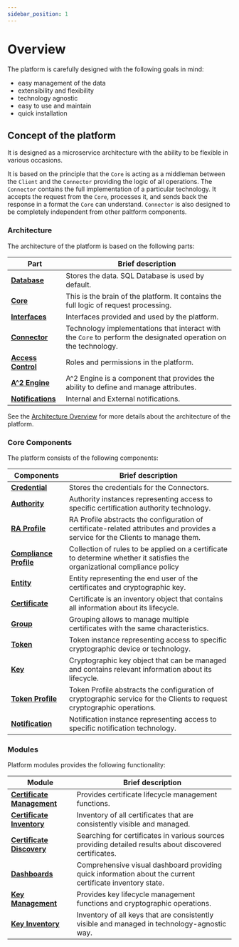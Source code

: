 ```yaml
---
sidebar_position: 1
---
```


# Overview

The platform is carefully designed with the following goals in mind:

- easy management of the data
- extensibility and flexibility
- technology agnostic
- easy to use and maintain
- quick installation

## Concept of the platform

It is designed as a microservice architecture with the ability to be flexible in various occasions.

It is based on the principle that the `Core` is acting as a middleman between the `Client` and the `Connector` providing the logic of all operations. The `Connector` contains the full implementation of a particular technology. It accepts the request from the `Core`, processes it, and sends back the response in a format the `Core` can understand. `Connector` is also designed to be completely independent from other paltform components.

### Architecture

The architecture of the platform is based on the following parts:

| Part                                                          | Brief description                                                                                               |
|---------------------------------------------------------------|-----------------------------------------------------------------------------------------------------------------|
| **[Database](architecture/database.md)**                      | Stores the data. SQL Database is used by default.                                                               |
| **[Core](architecture/core.md)**                              | This is the brain of the platform. It contains the full logic of request processing.                            |
| **[Interfaces](architecture/interfaces.md)**                  | Interfaces provided and used by the platform.                                                                   |
| **[Connector](architecture/connector.md)**                    | Technology implementations that interact with the `Core` to perform the designated operation on the technology. |
| **[Access Control](architecture/access-control/overview.md)** | Roles and permissions in the platform.                                                                          |
| **[A^2 Engine](./architecture/attributes/overview.md)**       | A^2 Engine is a component that provides the ability to define and manage attributes.                            |
| **[Notifications](./architecture/notifications.md)**          | Internal and External notifications.                                                                            |

See the [Architecture Overview](architecture/overview.md) for more details about the architecture of the platform.

### Core Components

The platform consists of the following components:

| Components                                                      | Brief description                                                                                                               |
|-----------------------------------------------------------------|---------------------------------------------------------------------------------------------------------------------------------|
| **[Credential](core-components/credential.md)**                 | Stores the credentials for the Connectors.                                                                                      |
| **[Authority](core-components/authority.md)**                   | Authority instances representing access to specific certification authority technology.                                         |
| **[RA Profile](core-components/ra-profile.md)**                 | RA Profile abstracts the configuration of certificate-related attributes and provides a service for the Clients to manage them. |
| **[Compliance Profile](core-components/compliance-profile.md)** | Collection of rules to be applied on a certificate to determine whether it satisfies the organizational compliance policy       |
| **[Entity](core-components/entity.md)**                         | Entity representing the end user of the certificates and cryptographic key.                                                     |
| **[Certificate](core-components/certificate.md)**               | Certificate is an inventory object that contains all information about its lifecycle.                                           |
| **[Group](core-components/group.md)**                           | Grouping allows to manage multiple certificates with the same characteristics.                                                  |
| **[Token](core-components/token.md)**                           | Token instance representing access to specific cryptographic device or technology.                                              |
| **[Key](core-components/key.md)**                               | Cryptographic key object that can be managed and contains relevant information about its lifecycle.                             |
| **[Token Profile](core-components/token-profile.md)**           | Token Profile abstracts the configuration of cryptographic service for the Clients to request cryptographic operations.         |
| **[Notification](./core-components/notification.md)**           | Notification instance representing access to specific notification technology.                                                  |

### Modules

Platform modules provides the following functionality:

| Module                                                          | Brief description                                                                                         |
|-----------------------------------------------------------------|-----------------------------------------------------------------------------------------------------------|
| **[Certificate Management](modules/certificate-management.md)** | Provides certificate lifecycle management functions.                                                      |
| **[Certificate Inventory](modules/certificate-inventory.md)**   | Inventory of all certificates that are consistently visible and managed.                                  |
| **[Certificate Discovery](modules/certificate-discovery.md)**   | Searching for certificates in various sources providing detailed results about discovered certificates.   |
| **[Dashboards](modules/dashboards.md)**                         | Comprehensive visual dashboard providing quick information about the current certificate inventory state. |
| **[Key Management](modules/key-management.md)**                 | Provides key lifecycle management functions and cryptographic operations.                                 |
| **[Key Inventory](modules/key-inventory.md)**                   | Inventory of all keys that are consistently visible and managed in technology-agnostic way.               |

